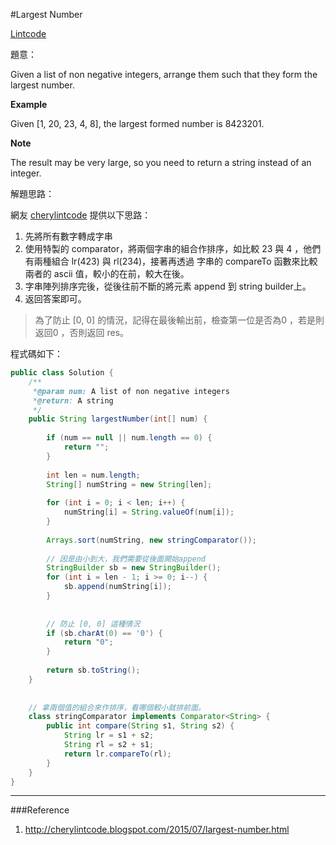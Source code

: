 #Largest Number

[Lintcode]()

題意：

Given a list of non negative integers, arrange them such that they form the largest number.

**Example**

Given [1, 20, 23, 4, 8], the largest formed number is 8423201.

**Note**

The result may be very large, so you need to return a string instead of an integer.

解題思路：

網友 [cherylintcode](http://cherylintcode.blogspot.com/2015/07/largest-number.html) 提供以下思路：

1. 先將所有數字轉成字串
2. 使用特製的 comparator，將兩個字串的組合作排序，如比較 23 與 4 ，他們有兩種組合 lr(423) 與 rl(234)，接著再透過 字串的 compareTo 函數來比較兩者的 ascii 值，較小的在前，較大在後。
3. 字串陣列排序完後，從後往前不斷的將元素 append 到 string builder上。
4. 返回答案即可。

> 為了防止 [0, 0] 的情況，記得在最後輸出前，檢查第一位是否為0 ，若是則返回0 ，否則返回 res。

程式碼如下：

```java
public class Solution {
    /**
     *@param num: A list of non negative integers
     *@return: A string
     */
    public String largestNumber(int[] num) {
        
        if (num == null || num.length == 0) {
            return "";
        }
        
        int len = num.length;
        String[] numString = new String[len];
        
        for (int i = 0; i < len; i++) {
            numString[i] = String.valueOf(num[i]);
        }
        
        Arrays.sort(numString, new stringComparator());
        
        // 因是由小到大，我們需要從後面開始append
        StringBuilder sb = new StringBuilder();
        for (int i = len - 1; i >= 0; i--) {
            sb.append(numString[i]);
        }
        
        
        // 防止 [0, 0] 這種情況
        if (sb.charAt(0) == '0') {
            return "0";
        }
        
        return sb.toString();
    }
    
    
    // 拿兩個值的組合來作排序，看哪個較小就排前面。
    class stringComparator implements Comparator<String> {
        public int compare(String s1, String s2) {
            String lr = s1 + s2;
            String rl = s2 + s1;
            return lr.compareTo(rl);
        }
    }
}
```





---
###Reference
1. http://cherylintcode.blogspot.com/2015/07/largest-number.html
